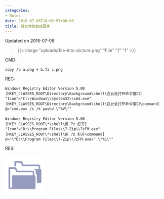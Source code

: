 ```yaml
---
categories:
- Notes
date: 2016-07-06T18:06:57+08:00
title: 将文件伪装成图片
---
```


<!--more-->

Updated on 2016-07-06

> {{< image "uploads/file-into-picture.png" "File" "1" "1" >}}

CMD:
```
copy /b a.png + b.7z c.png
```

REG:
```
Windows Registry Editor Version 5.00
[HKEY_CLASSES_ROOT\Directory\Background\shell\在此处打开命令窗口]
"Icon"="C:\\Windows\\System32\\cmd.exe"
[HKEY_CLASSES_ROOT\Directory\Background\shell\在此处打开命令窗口\command]
@="cmd.exe /s /k pushd \"%V\""

Windows Registry Editor Version 5.00
[HKEY_CLASSES_ROOT\*\shell\用 7z 打开]
"Icon"="D:\\Program Files\\7-Zip\\7zFM.exe"
[HKEY_CLASSES_ROOT\*\shell\用 7z 打开\command]
@="\"D:\\Program Files\\7-Zip\\7zFM.exe\" \"%1\""
```

RES:

![](uploads/file-into-picture2.png)
